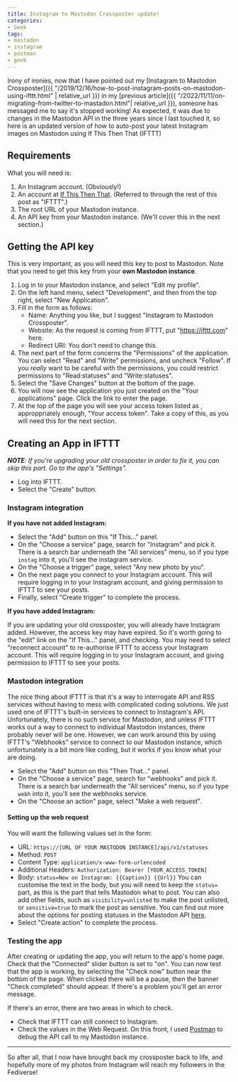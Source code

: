 ```yaml
---
title: Instagram to Mastodon Crossposter update!
categories:
- Geek
tags:
- mastadon
- instagram
- postman
- geek
---
```

Irony of ironies, now that I have pointed out my [Instagram to Mastodon Crossposter]({{ "/2019/12/16/how-to-post-instagram-posts-on-mastodon-using-ifttt.html" | relative_url }}) in my [previous article]({{ "/2022/11/11/on-migrating-from-twitter-to-mastadon.html"| relative_url }}), someone has messaged me to say it's stopped working! As expected, it was due to changes in the Mastodon API in the three years since I last touched it, so here is an updated version of how to auto-post your latest Instagram images on Mastodon using If This Then That (IFTTT) <!--more-->

## Requirements

What you will need is:

1. An Instagram account. (Obviously!)
2. An account at [If This Then That](https://ifttt.com/). (Referred to through the rest of this post as "IFTTT".)
3. The root URL of your Mastodon instance.
4. An API key from your Mastodon instance. (We'll cover this in the next section.)

## Getting the API key

This is very important, as you will need this key to post to Mastodon. Note that you need to get this key from your **own Mastodon instance**.

1. Log in to your Mastodon instance, and select "Edit my profile".
2. On the left hand menu, select "Development", and then from the top right, select "New Application".
3. Fill in the form as follows:
   - Name: Anything you like, but I suggest "Instagram to Mastodon Crossposter".
   - Website: As the request is coming from IFTTT, put "https://ifttt.com" here.
   - Redirect URI: You don't need to change this.
4. The next part of the form concerns the "Permissions" of the application. You can select "Read"
   and "Write" permissions, and uncheck "Follow". If you *really* want to be careful with the permissions, you could restrict permissions to "Read:statuses" and "Write:statuses".
5. Select the "Save Changes" button at the bottom of the page.
6. You will now see the application you just created on the "Your applications" page. Click the link to enter the page.
7. At the top of the page you will see your access token listed as , approppriately enough,  "Your access token". Take a copy of this, as you will need this for the next section.

## Creating an App in IFTTT

***NOTE**: If you're upgrading your old crossposter in order to fix it, you can skip this part. Go to the app's "Settings".*

* Log into IFTTT.
* Select the "Create" button.

### Instagram integration

**If you have not added Instagram:**

* Select the "Add" button on this "If This..." panel.
* On the "Choose a service" page, search for "Instagram" and pick it. There is a search bar underneath the "All services" menu, so if you type `instag` into it, you'll see the instagram service.
* On the "Choose a trigger" page, select "Any new photo by you".
* On the next page you connect to your Instagram account. This will require logging in to your
  Instagram account, and giving permission to IFTTT to see your posts.
* Finally, select "Create trigger" to complete the process.

**If you have added Instagram:**

If you are updating your old crossposter, you will already have Instagram added. However, the access key may have expired. So it's worth going to the "edit" link on the "If This..." panel, and checking. You may need to select "reconnect account" to re-authorise IFTTT to access your Instagram account. This will require logging in to your Instagram account, and giving permission to IFTTT to see your posts.

### Mastodon integration

The nice thing about IFTTT is that it's a way to interrogate API and RSS services without having to mess with complicated coding solutions. We just used one of IFTTT's built-in services to connect to Instagram's API. Unfortunately, there is no such service for Mastodon, and unless IFTTT works out a way to connect to individual Mastodon instances, there probably never will be one. However, we can work around this by using IFTTT's "Webhooks" service to connect to our Mastodon instance, which unfortunately is a bit more like coding, but it works if you know what your are doing.

* Select the "Add" button on this "Then That..." panel.
* On the "Choose a service" page, search for "webhooks" and pick it. There is a search bar
  underneath the "All services" menu, so if you type `webh` into it, you'll see the webhooks service.
* On the "Choose an action" page, select "Make a web request".

#### Setting up the web request

You will want the following values set in the form:

* URL: `https://[URL OF YOUR MASTODON INSTANCE]/api/v1/statuses`
* Method: `POST`
* Content Type: `application/x-www-form-urlencoded`
* Additional Headers: `Authorization: Bearer [YOUR_ACCESS_TOKEN]`
* Body: `status=New on Instagram: {{Caption}} {{Url}}`
  You can customise the text in the body, but you will need to keep the `status=` part, as this is the part that tells Mastodon what to post. You can also add other fields, such as `visibility=unlisted` to make the post unlisted, or `sensitive=true` to mark the post as sensitive. You can find out more about the options for posting statuses in the Mastodon API [here](https://docs.joinmastodon.org/api/rest/statuses/).
* Select "Create action" to complete the process.

### Testing the app

After creating or updating the app, you will return to the app's home page. Check that the "Connected" slider button is set to "on". You can now test that the app is working, by selecting the "Check now" button near the bottom of the page. When clicked there will be a pause, then the  banner "Check completed" should appear. If there's a problem you'll get an error message.

If there's an error, there are two areas in which to check.

* Check that IFTTT can still connect to Instagram.
* Check the values in the Web Request. On this front, I used [Postman](https://getpostman.com) to debug the API call to my Mastodon instance.

---

So after all, that I now have brought back my crossposter back to life, and hopefully more of my photos from Instagram will reach my followers in the Fediverse!
